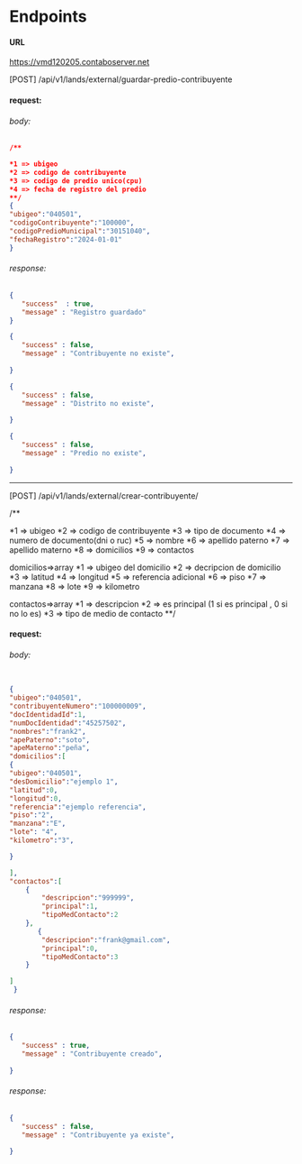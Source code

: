 
# Endpoints

#### URL
https://vmd120205.contaboserver.net

[POST]  <hostname>/api/v1/lands/external/guardar-predio-contribuyente

#### request:
###### body: 

```json
/**

*1 => ubigeo
*2 => codigo de contribuyente
*3 => codigo de predio unico(cpu)
*4 => fecha de registro del predio
**/
{ 
"ubigeo":"040501", 
"codigoContribuyente":"100000", 
"codigoPredioMunicipal":"30151040",
"fechaRegistro":"2024-01-01"
}
```

 

###### response:
```json
{
   "success"  : true,
   "message" : "Registro guardado"
}
``` 


```json
{
   "success" : false,
   "message" : "Contribuyente no existe",
  
}
```

```json
{
   "success" : false,
   "message" : "Distrito no existe",
  
}
```

```json
{
   "success" : false,
   "message" : "Predio no existe",
  
}
```




---

[POST] <hostname>/api/v1/lands/external/crear-contribuyente/

 /**

*1 => ubigeo
*2 => codigo de contribuyente
*3 => tipo de documento
*4 => numero de documento(dni o ruc)
*5 => nombre 
*6 => apellido paterno 
*7 => apellido materno
*8 => domicilios
*9 => contactos


domicilios=>array 
   *1 => ubigeo del domicilio 
   *2 => decripcion de domicilio
   *3 => latitud
   *4 => longitud
   *5  => referencia adicional
   *6  => piso
   *7  => manzana
   *8  => lote
   *9  => kilometro


contactos=>array 
   *1 => descripcion 
   *2 => es principal (1 si es principal , 0 si no lo es)
   *3 => tipo de medio de contacto
**/

#### request:
###### body: 

```json

{
"ubigeo":"040501", 
"contribuyenteNumero":"100000009", 
"docIdentidadId":1, 
"numDocIdentidad":"45257502", 
"nombres":"frank2", 
"apePaterno":"soto", 
"apeMaterno":"peña", 
"domicilios":[
{
"ubigeo":"040501",
"desDomicilio":"ejemplo 1",
"latitud":0,
"longitud":0,
"referencia":"ejemplo referencia",
"piso":"2",
"manzana":"E",
"lote": "4",
"kilometro":"3",

}

], 
"contactos":[
    {
        "descripcion":"999999",
        "principal":1,
        "tipoMedContacto":2
    },
       {
        "descripcion":"frank@gmail.com",
        "principal":0,
        "tipoMedContacto":3
    }

]
 }
```




###### response:
```json
{
   "success" : true,
   "message" : "Contribuyente creado",
  
}
```



###### response:
```json
{
   "success" : false,
   "message" : "Contribuyente ya existe",
  
}
```